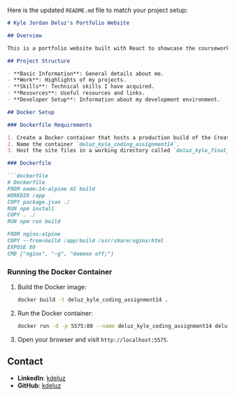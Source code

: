 Here is the updated `README.md` file to match your project setup:

```markdown
# Kyle Jordan Deluz's Portfolio Website

## Overview

This is a portfolio website built with React to showcase the coursework and projects completed during my Full Stack Web Development program at Red River College. The site includes sections for basic information, work, skills, resources, and developer setup.

## Project Structure

- **Basic Information**: General details about me.
- **Work**: Highlights of my projects.
- **Skills**: Technical skills I have acquired.
- **Resources**: Useful resources and links.
- **Developer Setup**: Information about my development environment.

## Docker Setup

### Dockerfile Requirements

1. Create a Docker container that hosts a production build of the Create React App for the portfolio site.
2. Name the container `deluz_kyle_coding_assignment14`.
3. Host the site files in a working directory called `deluz_kyle_final_site`.

### Dockerfile

```dockerfile
# Dockerfile
FROM node:14-alpine AS build
WORKDIR /app
COPY package.json ./
RUN npm install
COPY . ./
RUN npm run build

FROM nginx:alpine
COPY --from=build /app/build /usr/share/nginx/html
EXPOSE 80
CMD ["nginx", "-g", "daemon off;"]
```

### Running the Docker Container

1. Build the Docker image:

    ```bash
    docker build -t deluz_kyle_coding_assignment14 .
    ```

2. Run the Docker container:

    ```bash
    docker run -d -p 5575:80 --name deluz_kyle_coding_assignment14 deluz_kyle_coding_assignment14
    ```

3. Open your browser and visit `http://localhost:5575`.

## Contact
- **LinkedIn**: [kdeluz](https://www.linkedin.com/in/kdeluz/)
- **GitHub**: [kdeluz](https://github.com/kdeluz)
```